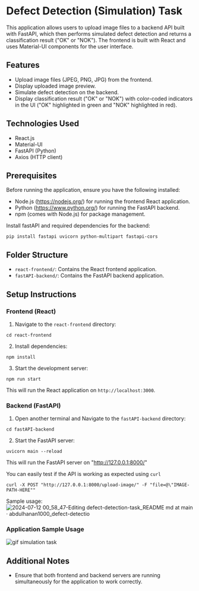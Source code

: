 # Defect Detection (Simulation) Task

This application allows users to upload image files to a backend API built with FastAPI, which then performs simulated defect detection and returns a classification result ("OK" or "NOK"). The frontend is built with React and uses Material-UI components for the user interface.

## Features

- Upload image files (JPEG, PNG, JPG) from the frontend.
- Display uploaded image preview.
- Simulate defect detection on the backend.
- Display classification result ("OK" or "NOK") with color-coded indicators in the UI ("OK" highlighted in green and "NOK" highlighted in red).

## Technologies Used

- React.js
- Material-UI
- FastAPI (Python)
- Axios (HTTP client)

## Prerequisites

Before running the application, ensure you have the following installed:

- Node.js (https://nodejs.org/) for running the frontend React application.
- Python (https://www.python.org/) for running the FastAPI backend.
- npm (comes with Node.js) for package management.

Install fastAPI and required dependencies for the backend:
```
pip install fastapi uvicorn python-multipart fastapi-cors
```

## Folder Structure

- `react-frontend/`: Contains the React frontend application.
- `fastAPI-backend/`: Contains the FastAPI backend application.

## Setup Instructions

### Frontend (React)

1. Navigate to the `react-frontend` directory:

```
cd react-frontend
```

2. Install dependencies:
```
npm install
```
3. Start the development server:

```
npm run start
```

This will run the React application on `http://localhost:3000`.

### Backend (FastAPI)

1. Open another terminal and Navigate to the `fastAPI-backend` directory:

```
cd fastAPI-backend
```
2. Start the FastAPI server:
```
uvicorn main --reload
```
This will run the FastAPI server on "http://127.0.0.1:8000/"

You can easily test if the API is working as expected using `curl`

```
curl -X POST "http://127.0.0.1:8000/upload-image/" -F "file=@\"IMAGE-PATH-HERE""
```
Sample usage:
![2024-07-12 00_58_47-Editing defect-detection-task_README md at main · abdulhanan1000_defect-detectio](https://github.com/user-attachments/assets/b353a6b2-00aa-4b58-89f3-56ab07115d6c)

### Application Sample Usage
![gif simulation task](https://github.com/user-attachments/assets/cabc3f8a-1b87-4471-99d6-3aa247478343)


## Additional Notes

- Ensure that both frontend and backend servers are running simultaneously for the application to work correctly.


